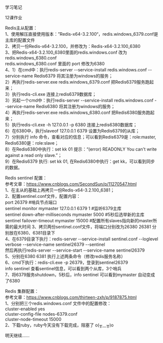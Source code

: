 学习笔记

12课作业

Redis主从配置：  
1、使用解压直接使用版本：”Redis-x64-3.2.100“，redis.windows_6379.conf是主库的配置文件  
2、拷贝一份Redis-x64-3.2.100，并修改为：Redis-x64-3.2.100_6380  
3、把Redis-x64-3.2.100_6380里面的redis.windows.conf 改为redis.windows_6380.conf  
   redis.windows_6380.conf 里面的 port 修改为6380  
4、1）在cmd中：执行redis-server --service-install redis.windows.conf  --service-name Redis6379  将其注册为windows的服务；  
   2）再执行redis-server.exe redis.windows_6379.conf 把Redis6379服务跑起来；  
   3）执行redis-cli.exe 连接上redis6379数据库；  
   3）另起一个cmd中：执行redis-server --service-install redis.windows.conf  --service-name Redis6380  将其注册为windows的服务；  
   4）再执行redis-server.exe redis.windows_6380.conf 把Redis6380服务跑起来；  
   5）执行redis-cli.exe -h 127.0.0.1 -p 6380 连接上redis6380数据库；  
   6）在6380中，执行slaveof 127.0.0.1 6379 设置为Redis6379的从库；  
   7）分别执行 info 命令，查看对应的信息；可以看到Redis6379是：role:master, Redis6380是：role:slave；  
   8）在Redis6380中执行：set kk 01 提示：“(error) READONLY You can't write against a read only slave.”；  
   9）在Redis6379 执行: set kk 01, 在Redis6380中执行：get kk，可以看到同步的数据。  
   
   
Redis sentinel 配置：  
参考文章：https://www.cnblogs.com/SecondSun/p/11270547.html   
1、在主从的基础上再拷贝一份Redis-x64-3.2.100_6381；  
2、配置sentinel.conf文件，配置内容：  
   port 26379                                      #哨兵节点端口  
   sentinel monitor mymaster 127.0.0.1 6379 1      #监听6379主库  
   sentinel down-after-milliseconds mymaster 5000  #5秒后选举新的主库  
   sentinel failover-timeout mymaster 15000        #配置所有slaves指向新的master所需的最大时间
3、拷贝两份sentinel.conf文件，将端口分别改为26380 26381 分别放在6380、6381目录下  
4、在6379目录下执行：redis-server --service-install sentinel.conf --loglevel verbose  --service-name sentinel26379 --sentinel    
   然后再执行redis-server --service-start --service-name sentinel26379  
5、分别在6380 6381 执行上述两条命令（修改redis服务名称）  
6、cmd下执行：redis-cli.exe -p 26379，登录到sentinel26379  
   info sentinel 查看sentinel信息，可以看到两个从库，3个哨兵    
7、将6379服务shutdown，5秒后，info sentinel 可以看到mymaster 自动变成了6380  


Redis 集群配置：  
参考文章：https://www.cnblogs.com/thirteen-zxh/p/9187875.html  
1、分别把三个redis.windows.conf 文件中的配置修改：  
   cluster-enabled yes  
   cluster-config-file nodes-6379.conf  
   cluster-node-timeout 15000  
2、下载ruby，ruby今天没有下载完成，阻塞了 o(╥﹏╥)o  


明天继续......
   
